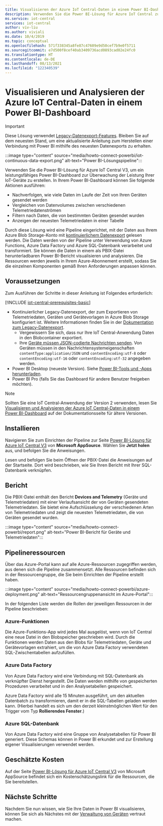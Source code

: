 ```yaml
---
title: Visualisieren der Azure IoT Central-Daten in einem Power BI-Dashboard | Microsoft-Dokumentation
description: Verwenden Sie die Power BI-Lösung für Azure IoT Central zum Visualisieren und Analysieren Ihrer IoT Central-Daten.
ms.service: iot-central
services: iot-central
author: viv-liu
ms.author: viviali
ms.date: 10/4/2019
ms.topic: conceptual
ms.openlocfilehash: 571f338345a8fe87c47609e9d50cef7b9e0f5711
ms.sourcegitcommit: e7d500f8cef40ab3409736acd0893cad02e24fc0
ms.translationtype: HT
ms.contentlocale: de-DE
ms.lasthandoff: 08/13/2021
ms.locfileid: "122340539"
---
```

# <a name="visualize-and-analyze-your-azure-iot-central-data-in-a-power-bi-dashboard"></a>Visualisieren und Analysieren der Azure IoT Central-Daten in einem Power BI-Dashboard

> [!Important]
> Diese Lösung verwendet [Legacy-Datenexport-Features](./howto-export-data-legacy.md). Bleiben Sie auf dem neuesten Stand, um eine aktualisierte Anleitung zum Herstellen einer Verbindung mit Power BI mithilfe des neuesten Datenexports zu erhalten.

:::image type="content" source="media/howto-connect-powerbi/iot-continuous-data-export.png" alt-text="Power BI-Lösungspipeline":::

Verwenden Sie die Power BI-Lösung für Azure IoT Central V3, um ein leistungsfähiges Power BI-Dashboard zur Überwachung der Leistung Ihrer IoT-Geräte zu erstellen. In Ihrem Power BI-Dashboard können Sie folgende Aktionen ausführen:

- Nachverfolgen, wie viele Daten im Laufe der Zeit von Ihren Geräten gesendet werden
- Vergleichen von Datenvolumes zwischen verschiedenen Telemetriedatenströmen
- Filtern nach Daten, die von bestimmten Geräten gesendet wurden
- Anzeigen der neuesten Telemetriedaten in einer Tabelle

Durch diese Lösung wird eine Pipeline eingerichtet, mit der Daten aus Ihrem Azure Blob Storage-Konto mit [kontinuierlichem Datenexport](./howto-export-data-legacy.md) gelesen werden. Die Daten werden von der Pipeline unter Verwendung von Azure Functions, Azure Data Factory und Azure SQL-Datenbank verarbeitet und transformiert. Sie können die Daten in einem als PBIX-Datei herunterladbaren Power BI-Bericht visualisieren und analysieren. Die Ressourcen werden jeweils in Ihrem Azure-Abonnement erstellt, sodass Sie die einzelnen Komponenten gemäß Ihren Anforderungen anpassen können.

## <a name="prerequisites"></a>Voraussetzungen

Zum Ausführen der Schritte in dieser Anleitung ist Folgendes erforderlich:

[!INCLUDE [iot-central-prerequisites-basic](../../../includes/iot-central-prerequisites-basic.md)]

- Kontinuierlicher Legacy-Datenexport, der zum Exportieren von Telemetriedaten, Geräten und Gerätevorlagen in Azure Blob Storage konfiguriert ist. Weitere Informationen finden Sie in der [Dokumentation zum Legacy-Datenexport](howto-export-data-legacy.md).
  - Vergewissern Sie sich, dass nur Ihre IoT Central-Anwendung Daten in den Blobcontainer exportiert.
  - Ihre [Geräte müssen JSON-codierte Nachrichten senden](../../iot-hub/iot-hub-devguide-messages-d2c.md). Von Geräten müssen in den Nachrichtensystemeigenschaften `contentType:application/JSON` und `contentEncoding:utf-8` oder `contentEncoding:utf-16` oder `contentEncoding:utf-32` angegeben werden.
- Power BI Desktop (neueste Version). Siehe [Power BI-Tools und -Apps herunterladen](https://powerbi.microsoft.com/downloads/).
- Power BI Pro (falls Sie das Dashboard für andere Benutzer freigeben möchten).

> [!NOTE]
> Sollten Sie eine IoT Central-Anwendung der Version 2 verwenden, lesen Sie [Visualisieren und Analysieren der Azure IoT Central-Daten in einem Power BI-Dashboard](/previous-versions/azure/iot-central/core/howto-connect-powerbi) auf der Dokumentationsseite für ältere Versionen.

## <a name="install"></a>Installieren

Navigieren Sie zum Einrichten der Pipeline zur Seite [Power BI-Lösung für Azure IoT Central V3](https://appsource.microsoft.com/product/web-apps/iot-central.power-bi-solution-iot-central) von **Microsoft AppSource**. Wählen Sie **Jetzt holen** aus, und befolgen Sie die Anweisungen.

Lesen und befolgen Sie beim Öffnen der PBIX-Datei die Anweisungen auf der Startseite. Dort wird beschrieben, wie Sie Ihren Bericht mit Ihrer SQL-Datenbank verknüpfen.

## <a name="report"></a>Bericht

Die PBIX-Datei enthält den Bericht **Devices and Telemetry** (Geräte und Telemetriedaten) mit einer Verlaufsansicht der von Geräten gesendeten Telemetriedaten. Sie bietet eine Aufschlüsselung der verschiedenen Arten von Telemetriedaten und zeigt die neuesten Telemetriedaten, die von Geräten gesendet wurden.

:::image type="content" source="media/howto-connect-powerbi/report.png" alt-text="Power BI-Bericht für Geräte und Telemetriedaten":::

## <a name="pipeline-resources"></a>Pipelineressourcen

Über das Azure-Portal kann auf alle Azure-Ressourcen zugegriffen werden, aus denen sich die Pipeline zusammensetzt. Alle Ressourcen befinden sich in der Ressourcengruppe, die Sie beim Einrichten der Pipeline erstellt haben.

:::image type="content" source="media/howto-connect-powerbi/azure-deployment.png" alt-text="Ressourcengruppenansicht im Azure-Portal":::

In der folgenden Liste werden die Rollen der jeweiligen Ressourcen in der Pipeline beschrieben:

### <a name="azure-functions"></a>Azure-Funktionen

Die Azure-Funktions-App wird jedes Mal ausgelöst, wenn von IoT Central eine neue Datei in den Blobspeicher geschrieben wird. Durch die Funktionen werden Daten aus den Blobs für Telemetriedaten, Geräte und Gerätevorlagen extrahiert, um die von Azure Data Factory verwendeten SQL-Zwischentabellen aufzufüllen.

### <a name="azure-data-factory"></a>Azure Data Factory

Von Azure Data Factory wird eine Verbindung mit SQL-Datenbank als verknüpfter Dienst hergestellt. Die Daten werden mithilfe von gespeicherten Prozeduren verarbeitet und in den Analysetabellen gespeichert.

Azure Data Factory wird alle 15 Minuten ausgeführt, um den aktuellen Datenbatch zu transformieren, damit er in die SQL-Tabellen geladen werden kann. (Hierbei handelt es sich um den derzeit kleinstmöglichen Wert für den Trigger vom Typ **Rollierendes Fenster**.)

### <a name="azure-sql-database"></a>Azure SQL-Datenbank

Von Azure Data Factory wird eine Gruppe von Analysetabellen für Power BI generiert. Diese Schemas können in Power BI erkundet und zur Erstellung eigener Visualisierungen verwendet werden.

## <a name="estimated-costs"></a>Geschätzte Kosten

Auf der Seite [Power BI-Lösung für Azure IoT Central V3](https://appsource.microsoft.com/product/web-apps/iot-central.power-bi-solution-iot-central) von Microsoft AppSource befindet sich ein Kostenschätzungslink für die Ressourcen, die Sie bereitstellen.

## <a name="next-steps"></a>Nächste Schritte

Nachdem Sie nun wissen, wie Sie Ihre Daten in Power BI visualisieren, können Sie sich als Nächstes mit der [Verwaltung von Geräten](howto-manage-devices-individually.md) vertraut machen.
